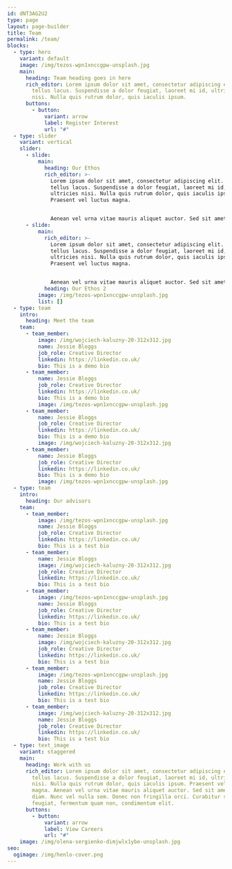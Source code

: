 ```yaml
---
id: dNT3AG2U2
type: page
layout: page-builder
title: Team
permalink: /team/
blocks:
  - type: hero
    variant: default
    image: /img/tezos-wpn1xnccgpw-unsplash.jpg
    main:
      heading: Team heading goes in here
      rich_editor: Lorem ipsum dolor sit amet, consectetur adipiscing elit. Sed vitae
        tellus lacus. Suspendisse a dolor feugiat, laoreet mi id, ultricies
        nisi. Nulla quis rutrum dolor, quis iaculis ipsum.
      buttons:
        - button:
            variant: arrow
            label: Register Interest
            url: "#"
  - type: slider
    variant: vertical
    slider:
      - slide:
          main:
            heading: Our Ethos
            rich_editor: >-
              Lorem ipsum dolor sit amet, consectetur adipiscing elit. Sed vitae
              tellus lacus. Suspendisse a dolor feugiat, laoreet mi id,
              ultricies nisi. Nulla quis rutrum dolor, quis iaculis ipsum.
              Praesent vel luctus magna. 


              Aenean vel urna vitae mauris aliquet auctor. Sed sit amet dolor diam. Nunc vel nulla sem. Donec non fringilla orci. Curabitur sed orci feugiat, fermentum quam non, condimentum elit.
      - slide:
          main:
            rich_editor: >-
              Lorem ipsum dolor sit amet, consectetur adipiscing elit. Sed vitae
              tellus lacus. Suspendisse a dolor feugiat, laoreet mi id,
              ultricies nisi. Nulla quis rutrum dolor, quis iaculis ipsum.
              Praesent vel luctus magna. 


              Aenean vel urna vitae mauris aliquet auctor. Sed sit amet dolor diam. Nunc vel nulla sem. Donec non fringilla orci. Curabitur sed orci feugiat, fermentum quam non, condimentum elit.
            heading: Our Ethos 2
          image: /img/tezos-wpn1xnccgpw-unsplash.jpg
          list: []
  - type: team
    intro:
      heading: Meet the team
    team:
      - team_member:
          image: /img/wojciech-kaluzny-20-312x312.jpg
          name: Jessie Bloggs
          job_role: Creative Director
          linkedin: https://linkedin.co.uk/
          bio: T﻿his is a demo bio
      - team_member:
          name: Jessie Bloggs
          job_role: Creative Director
          linkedin: https://linkedin.co.uk/
          bio: T﻿his is a demo bio
          image: /img/tezos-wpn1xnccgpw-unsplash.jpg
      - team_member:
          name: Jessie Bloggs
          job_role: Creative Director
          linkedin: https://linkedin.co.uk/
          bio: T﻿his is a demo bio
          image: /img/wojciech-kaluzny-20-312x312.jpg
      - team_member:
          name: Jessie Bloggs
          job_role: Creative Director
          linkedin: https://linkedin.co.uk/
          bio: T﻿his is a demo bio
          image: /img/tezos-wpn1xnccgpw-unsplash.jpg
  - type: team
    intro:
      heading: Our advisors
    team:
      - team_member:
          image: /img/tezos-wpn1xnccgpw-unsplash.jpg
          name: Jessie Bloggs
          job_role: Creative Director
          linkedin: https://linkedin.co.uk/
          bio: T﻿his is a test bio
      - team_member:
          name: Jessie Bloggs
          image: /img/wojciech-kaluzny-20-312x312.jpg
          job_role: Creative Director
          linkedin: https://linkedin.co.uk/
          bio: T﻿his is a test bio
      - team_member:
          image: /img/tezos-wpn1xnccgpw-unsplash.jpg
          name: Jessie Bloggs
          job_role: Creative Director
          linkedin: https://linkedin.co.uk/
          bio: T﻿his is a test bio
      - team_member:
          name: Jessie Bloggs
          image: /img/wojciech-kaluzny-20-312x312.jpg
          job_role: Creative Director
          linkedin: https://linkedin.co.uk/
          bio: T﻿his is a test bio
      - team_member:
          image: /img/tezos-wpn1xnccgpw-unsplash.jpg
          name: Jessie Bloggs
          job_role: Creative Director
          linkedin: https://linkedin.co.uk/
          bio: T﻿his is a test bio
      - team_member:
          image: /img/wojciech-kaluzny-20-312x312.jpg
          name: Jessie Bloggs
          job_role: Creative Director
          linkedin: https://linkedin.co.uk/
          bio: T﻿his is a test bio
  - type: text_image
    variant: staggered
    main:
      heading: Work with us
      rich_editor: Lorem ipsum dolor sit amet, consectetur adipiscing elit. Sed vitae
        tellus lacus. Suspendisse a dolor feugiat, laoreet mi id, ultricies
        nisi. Nulla quis rutrum dolor, quis iaculis ipsum. Praesent vel luctus
        magna. Aenean vel urna vitae mauris aliquet auctor. Sed sit amet dolor
        diam. Nunc vel nulla sem. Donec non fringilla orci. Curabitur sed orci
        feugiat, fermentum quam non, condimentum elit.
      buttons:
        - button:
            variant: arrow
            label: View Careers
            url: "#"
    image: /img/olena-sergienko-dimjwlx1ybe-unsplash.jpg
seo:
  ogimage: /img/henlo-cover.png
---
```

